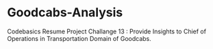 # Goodcabs-Analysis
Codebasics Resume Project Challange 13 : Provide Insights to Chief of Operations in Transportation Domain of Goodcabs.

